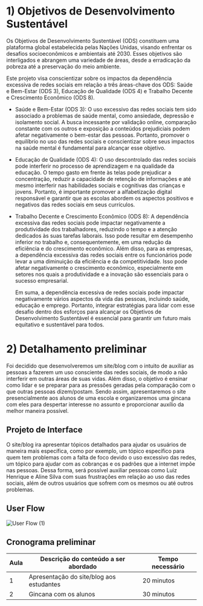 # 1) Objetivos de Desenvolvimento Sustentável

Os Objetivos de Desenvolvimento Sustentável (ODS) constituem uma plataforma global estabelecida pelas Nações Unidas, visando enfrentar os desafios socioeconômicos e ambientais até 2030. Esses objetivos são interligados e abrangem uma variedade de áreas, desde a erradicação da pobreza até a preservação do meio ambiente.

Este projeto visa conscientizar sobre os impactos da dependência excessiva de redes sociais em relação a três áreas-chave dos ODS: Saúde e Bem-Estar (ODS 3), Educação de Qualidade (ODS 4) e Trabalho Decente e Crescimento Econômico (ODS 8).

- Saúde e Bem-Estar (ODS 3):
O uso excessivo das redes sociais tem sido associado a problemas de saúde mental, como ansiedade, depressão e isolamento social. A busca incessante por validação online, comparação constante com os outros e exposição a conteúdos prejudiciais podem afetar negativamente o bem-estar das pessoas. Portanto, promover o equilíbrio no uso das redes sociais e conscientizar sobre seus impactos na saúde mental é fundamental para alcançar esse objetivo.

- Educação de Qualidade (ODS 4): O uso descontrolado das redes sociais pode interferir no processo de aprendizagem e na qualidade da educação. O tempo gasto em frente às telas pode prejudicar a concentração, reduzir a capacidade de retenção de informações e até mesmo interferir nas habilidades sociais e cognitivas das crianças e jovens. Portanto, é importante promover a alfabetização digital responsável e garantir que as escolas abordem os aspectos positivos e negativos das redes sociais em seus currículos.
  
- Trabalho Decente e Crescimento Econômico (ODS 8): A dependência excessiva das redes sociais pode impactar negativamente a produtividade dos trabalhadores, reduzindo o tempo e a atenção dedicados às suas tarefas laborais. Isso pode resultar em desempenho inferior no trabalho e, consequentemente, em uma redução da eficiência e do crescimento econômico. Além disso, para as empresas, a dependência excessiva das redes sociais entre os funcionários pode levar a uma diminuição da eficiência e da competitividade. Isso pode afetar negativamente o crescimento econômico, especialmente em setores nos quais a produtividade e a inovação são essenciais para o sucesso empresarial.

  Em suma, a dependência excessiva de redes sociais pode impactar negativamente vários aspectos da vida das pessoas, incluindo saúde, educação e emprego. Portanto, integrar estratégias para lidar com esse desafio dentro dos esforços para alcançar os Objetivos de Desenvolvimento Sustentável é essencial para garantir um futuro mais equitativo e sustentável para todos.

# 2) Detalhamento preliminar

 Foi decidido que desenvolveremos um site/blog com o intuito de auxiliar as pessoas a fazerem um uso consciente das redes sociais, de modo a não interferir em outras áreas de suas vidas. Além disso, o objetivo é ensinar como lidar e se preparar para as pressões geradas pela comparação com o que outras pessoas dizem/postam. Sendo assim, apresentaremos o site presencialmente aos alunos de uma escola e organizaremos uma gincana com eles para despertar interesse no assunto e proporcionar auxílio da melhor maneira possível.


## Projeto de Interface

  O site/blog ira apresentar tópicos detalhados para ajudar os usuários de maneira mais específica, como por exemplo, um tópico específico para quem tem problemas com a falta de foco devido o uso excessivo das redes, um tópico para ajudar com as cobranças e os padrões que a internet impõe nas pessoas.
  Dessa forma, será possível auxiliar pessoas como Luiz Henrique e Aline Silva com suas frustrações em relação ao uso das redes sociais, além de outros usuários que sofrem com os mesmos ou até outros problemas.

## User Flow
![User Flow (1)](https://github.com/ICEI-PUC-Minas-PPC-CC/ppc-cc-2024-1-ment2-manha-fbi_aplicativosonlines/assets/162996245/2830b4cd-4156-44b8-9f26-acb1cbcf1ec1)


## Cronograma preliminar

|Aula   | Descrição do conteúdo a ser abordado  | Tempo necessário |
|------|-----------------------------------------|----|
|1| Apresentação do site/blog aos estudantes | 20 minutos | 
|2| Gincana com os alunos   | 30 minutos |







